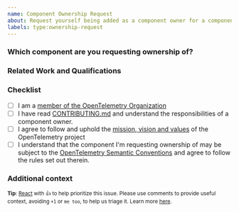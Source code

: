 ```yaml
---
name: Component Ownership Request
about: Request yourself being added as a component owner for a component in this repository
labels: type:ownership-request
---
```


<!--
**NB:** Before opening a component ownership request against this repo, please read [CONTRIBUTING.md](../blob/main/CONTRIBUTING.md#component-ownership) and its subsections first.
-->

### Which component are you requesting ownership of?

<!--
Put a link to the component here.
-->

### Related Work and Qualifications

<!--
List here why you're qualified to take ownership of the component, see [CONTRIBUTING.md](../blob/main/CONTRIBUTING.md#becoming-a-component-owner) for details.

Examples:
- I am working on <related open-source-project> and have deep knowledge of the instrumented package.
- I am using the instrumented package on a regular basis and have deep knowledge of the instrumented package.
- I am working on <similar package or system> and have deep knowledge of the concepts of the instrumented package.
- I am an engineer at an observability vendor we would like to sponsor this component.
-->

### Checklist

- [ ] I am a [member of the OpenTelemetry Organization](https://github.com/open-telemetry/community/blob/main/guides/contributor/membership.md#member)
- [ ] I have read [CONTRIBUTING.md](../blob/main/CONTRIBUTING.md) and understand the responsibilities of a component owner.
- [ ] I agree to follow and uphold the [mission, vision and values](https://github.com/open-telemetry/community/blob/main/mission-vision-values.md) of the OpenTelemetry project
- [ ] I understand that the component I'm requesting ownership of may be subject to the [OpenTelemetry Semantic Conventions](https://github.com/open-telemetry/semantic-conventions) and agree to follow the rules set out therein.

### Additional context

<!--
Add any other context that does not fit any of the above sections
-->

<sub>**Tip**: [React](https://github.blog/news-insights/product-news/add-reactions-to-pull-requests-issues-and-comments/) with 👍 to help prioritize this issue. Please use comments to provide useful context, avoiding `+1` or `me too`, to help us triage it. Learn more [here](https://opentelemetry.io/community/end-user/issue-participation/).</sub>
